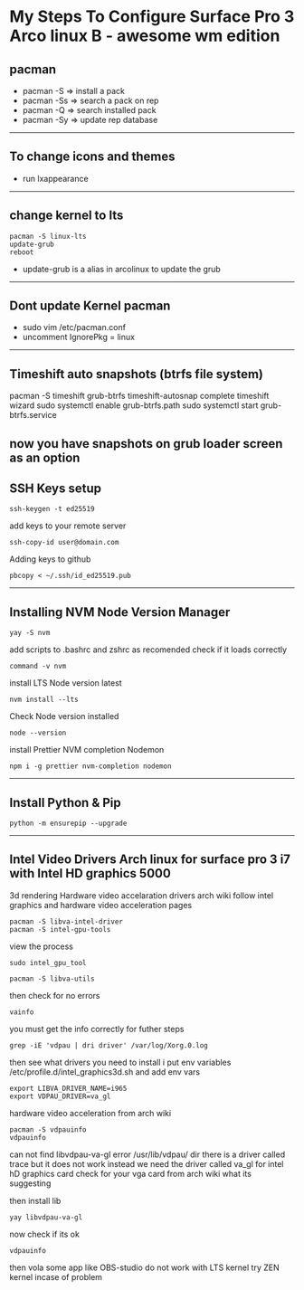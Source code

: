 # My Steps To Configure Surface Pro 3 Arco linux B - awesome wm edition
## pacman
- pacman -S  <package name> => install a pack 
- pacman -Ss <package name> => search a pack on rep
- pacman -Q  <package name> => search installed pack
- pacman -Sy 		  => update rep database
---------------------------------------
## To change icons and themes
- run lxappearance 
---------------------------------------
## change kernel to lts
```
pacman -S linux-lts
update-grub 
reboot
```
- update-grub is a alias in arcolinux to update the grub
---------------------------------------
## Dont update Kernel pacman
- sudo vim /etc/pacman.conf
- uncomment IgnorePkg = linux
---------------------------------------
## Timeshift auto snapshots  (btrfs file system)
pacman -S timeshift grub-btrfs timeshift-autosnap
complete timeshift wizard 
sudo systemctl enable grub-btrfs.path
sudo systemctl start grub-btrfs.service

now you have snapshots on grub loader screen as an option
---------------------------------------
## SSH Keys setup
```
ssh-keygen -t ed25519
```
add keys to your remote server
```
ssh-copy-id user@domain.com
```
Adding keys to github
```
pbcopy < ~/.ssh/id_ed25519.pub
```
---------------------------------------
## Installing NVM Node Version Manager
```
yay -S nvm
```
add scripts to .bashrc and zshrc as recomended 
check if it loads correctly
```
command -v nvm
```
install LTS Node version latest
```
nvm install --lts
```
Check Node version installed
```
node --version
```

install Prettier NVM completion Nodemon
```
npm i -g prettier nvm-completion nodemon
```
---------------------------------------
## Install Python & Pip
```
python -m ensurepip --upgrade
```
---------------------------------------
## Intel Video Drivers Arch linux for surface pro 3 i7 with Intel HD graphics 5000
3d rendering Hardware video accelaration drivers
arch wiki follow intel graphics and hardware video acceleration pages
```
pacman -S libva-intel-driver
pacman -S intel-gpu-tools
```
view the process 
```
sudo intel_gpu_tool
```
```
pacman -S libva-utils
```
then check for no errors 
```
vainfo
```
you must get the info correctly for futher steps 
```
grep -iE 'vdpau | dri driver' /var/log/Xorg.0.log
```
then see what drivers you need to install
i put env variables /etc/profile.d/intel_graphics3d.sh 
and add env vars
```
export LIBVA_DRIVER_NAME=i965
export VDPAU_DRIVER=va_gl
```
hardware video acceleration from arch wiki
```
pacman -S vdpauinfo
vdpauinfo
```
can not find libvdpau-va-gl error
/usr/lib/vdpau/ dir there is a driver called trace but it does not work 
instead we need the driver called va_gl for intel hD graphics card 
check for your vga card from arch wiki what its suggesting

then install lib
```
yay libvdpau-va-gl
```
now check if its ok
```
vdpauinfo
```
then vola
some app like OBS-studio do not work with LTS kernel try ZEN kernel incase of problem


